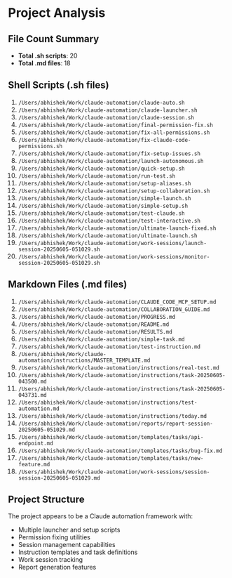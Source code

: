 # Project Analysis

## File Count Summary

- **Total .sh scripts**: 20
- **Total .md files**: 18

## Shell Scripts (.sh files)

1. `/Users/abhishek/Work/claude-automation/claude-auto.sh`
2. `/Users/abhishek/Work/claude-automation/claude-launcher.sh`
3. `/Users/abhishek/Work/claude-automation/claude-session.sh`
4. `/Users/abhishek/Work/claude-automation/final-permission-fix.sh`
5. `/Users/abhishek/Work/claude-automation/fix-all-permissions.sh`
6. `/Users/abhishek/Work/claude-automation/fix-claude-code-permissions.sh`
7. `/Users/abhishek/Work/claude-automation/fix-setup-issues.sh`
8. `/Users/abhishek/Work/claude-automation/launch-autonomous.sh`
9. `/Users/abhishek/Work/claude-automation/quick-setup.sh`
10. `/Users/abhishek/Work/claude-automation/run-test.sh`
11. `/Users/abhishek/Work/claude-automation/setup-aliases.sh`
12. `/Users/abhishek/Work/claude-automation/setup-collaboration.sh`
13. `/Users/abhishek/Work/claude-automation/simple-launch.sh`
14. `/Users/abhishek/Work/claude-automation/simple-setup.sh`
15. `/Users/abhishek/Work/claude-automation/test-claude.sh`
16. `/Users/abhishek/Work/claude-automation/test-interactive.sh`
17. `/Users/abhishek/Work/claude-automation/ultimate-launch-fixed.sh`
18. `/Users/abhishek/Work/claude-automation/ultimate-launch.sh`
19. `/Users/abhishek/Work/claude-automation/work-sessions/launch-session-20250605-051029.sh`
20. `/Users/abhishek/Work/claude-automation/work-sessions/monitor-session-20250605-051029.sh`

## Markdown Files (.md files)

1. `/Users/abhishek/Work/claude-automation/CLAUDE_CODE_MCP_SETUP.md`
2. `/Users/abhishek/Work/claude-automation/COLLABORATION_GUIDE.md`
3. `/Users/abhishek/Work/claude-automation/PROGRESS.md`
4. `/Users/abhishek/Work/claude-automation/README.md`
5. `/Users/abhishek/Work/claude-automation/RESULTS.md`
6. `/Users/abhishek/Work/claude-automation/simple-task.md`
7. `/Users/abhishek/Work/claude-automation/test-instruction.md`
8. `/Users/abhishek/Work/claude-automation/instructions/MASTER_TEMPLATE.md`
9. `/Users/abhishek/Work/claude-automation/instructions/real-test.md`
10. `/Users/abhishek/Work/claude-automation/instructions/task-20250605-043500.md`
11. `/Users/abhishek/Work/claude-automation/instructions/task-20250605-043731.md`
12. `/Users/abhishek/Work/claude-automation/instructions/test-automation.md`
13. `/Users/abhishek/Work/claude-automation/instructions/today.md`
14. `/Users/abhishek/Work/claude-automation/reports/report-session-20250605-051029.md`
15. `/Users/abhishek/Work/claude-automation/templates/tasks/api-endpoint.md`
16. `/Users/abhishek/Work/claude-automation/templates/tasks/bug-fix.md`
17. `/Users/abhishek/Work/claude-automation/templates/tasks/new-feature.md`
18. `/Users/abhishek/Work/claude-automation/work-sessions/session-session-20250605-051029.md`

## Project Structure

The project appears to be a Claude automation framework with:
- Multiple launcher and setup scripts
- Permission fixing utilities
- Session management capabilities
- Instruction templates and task definitions
- Work session tracking
- Report generation features